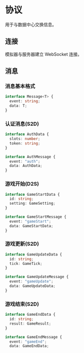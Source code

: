 # 协议

用于与数据中心交换信息。

## 连接

模拟器与服务器建立 WebSocket 连接。

## 消息

### 消息基本格式

```ts
interface Message<T> {
  event: string;
  data: T;
}
```

### 认证消息(S2D)

```ts
interface AuthData {
  slots: number;
  token: string;
}

interface AuthMessage {
  event: "auth";
  data: AuthData;
}
```

### 游戏开始(D2S)

```ts
interface GameStartData {
  id: string;
  setting: GameSetting;
}

interface GameStartMessage {
  event: "gameStart";
  data: GameStartData;
}
```

### 游戏更新(S2D)

```ts
interface GameUpdateData {
  id: string;
  tick: GameTick;
}

interface GameUpdateMessage {
  event: "gameUpdate";
  data: GameUpdateData;
}
```

### 游戏结束(S2D)

```ts
interface GameEndData {
  id: string;
  result: GameResult;
}

interface GameEndMessage {
  event: "gameEnd";
  data: GameEndData;
```
